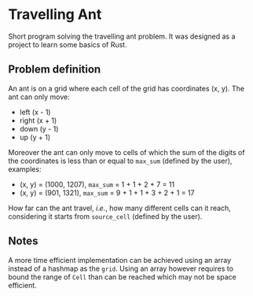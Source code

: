 # Travelling Ant

Short program solving the travelling ant problem. It was designed as a project to learn some basics of Rust.

## Problem definition

An ant is on a grid where each cell of the grid has coordinates (x, y). The ant can only move:
- left (x - 1)
- right (x + 1)
- down (y - 1)
- up (y + 1)

Moreover the ant can only move to cells of which the sum of the digits of the coordinates is less than or equal to `max_sum` (defined by the user), examples:
- (x, y) = (1000, 1207), `max_sum` = 1 + 1 + 2 + 7 = 11
- (x, y) = (901, 1321), `max_sum` = 9 + 1 + 1 + 3 + 2 + 1 = 17

How far can the ant travel, _i.e._, how many different cells can it reach, considering it starts from `source_cell` (defined by the user).

## Notes

A more time efficient implementation can be achieved using an array instead of a hashmap as the `grid`. Using an array however requires to bound the range of `Cell` than can be reached which may not be space efficient.
